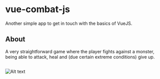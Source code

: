 # vue-combat-js
Another simple app to get in touch with the basics of VueJS.

## About
A very straightforward game where the player fights against a monster, being able to attack, heal and (due certain extreme conditions) give up.

## 

![Alt text](vue-combat-js/assets/vue-combat-js-sample.png?raw=true "Optional Title")
